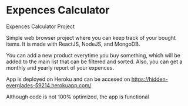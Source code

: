 # Expences Calculator

Expences Calculator Project

Simple web browser project where you can keep track of your bought items. It is made with ReactJS, NodeJS, and MongoDB.

You can add a new product everytime you buy something, which will be added to the main list that can be filtered and sorted. Also, you can get a monthly and yearly report of your expences.

App is deployed on Heroku and can be accesed on https://hidden-everglades-59214.herokuapp.com/

Although code is not 100% optimized, the app is functional